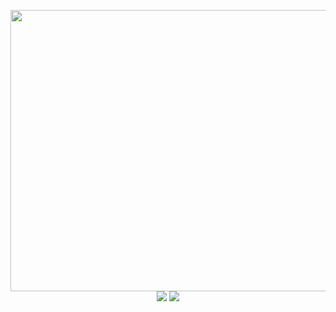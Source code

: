 <p align="center">
	<img width="600" height="450" src="https://imgs.xkcd.com/comics/git_commit.png">  
	<img width="default" height="default" src="https://imgs.xkcd.com/comics/git.png">  
	<img width="default" height="default" src="https://wakatime.com/share/@datfoosteve/2752a50e-94e7-42cb-9ad6-d9f1a0d8b4d6.svg">  
</p>


